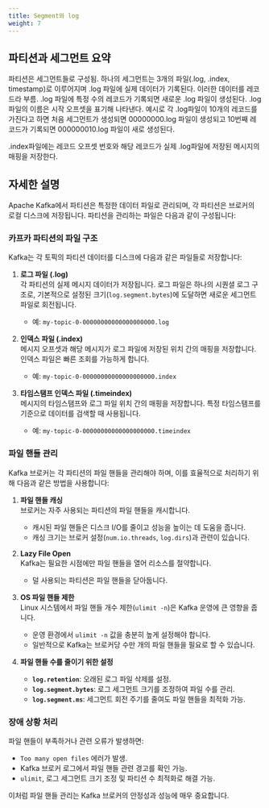 ```yaml
---
title: Segment와 log
weight: 7
---
```

## 파티션과 세그먼트 요약
파티션은 세그먼트들로 구성됨. 하나의 세그먼트는 3개의 파일(.log, .index, timestamp)로 이루어지며 .log 파일에 실제 데이터가 기록된다. 이러한 데이터를 레코드라 부름. .log 파일에 특정 수의 레코드가 기록되면 새로운 .log 파일이 생성된다. .log 파일의 이름은 시작 오프셋을 표기해 나타낸다. 예시로 각 .log파일이 10개의 레코드를 가진다고 하면 처음 세그먼트가 생성되면 00000000.log 파일이 생성되고 10번째 레코드가 기록되면 000000010.log 파일이 새로 생성된다.

.index파일에는 레코드 오프셋 번호와 해당 레코드가 실제 .log파일에 저장된 메시지의 매핑을 저장한다.

## 자세한 설명
Apache Kafka에서 파티션은 특정한 데이터 파일로 관리되며, 각 파티션은 브로커의 로컬 디스크에 저장됩니다. 파티션을 관리하는 파일은 다음과 같이 구성됩니다:
### **카프카 파티션의 파일 구조**
Kafka는 각 토픽의 파티션 데이터를 디스크에 다음과 같은 파일들로 저장합니다:

1. **로그 파일 (.log)**  
   각 파티션의 실제 메시지 데이터가 저장됩니다. 로그 파일은 하나의 시퀀셜 로그 구조로, 기본적으로 설정된 크기(`log.segment.bytes`)에 도달하면 새로운 세그먼트 파일로 회전됩니다.

   - 예: `my-topic-0-00000000000000000000.log`

2. **인덱스 파일 (.index)**  
   메시지 오프셋과 해당 메시지가 로그 파일에 저장된 위치 간의 매핑을 저장합니다. 인덱스 파일은 빠른 조회를 가능하게 합니다.

   - 예: `my-topic-0-00000000000000000000.index`

3. **타임스탬프 인덱스 파일 (.timeindex)**  
   메시지의 타임스탬프와 로그 파일 위치 간의 매핑을 저장합니다. 특정 타임스탬프를 기준으로 데이터를 검색할 때 사용됩니다.

   - 예: `my-topic-0-00000000000000000000.timeindex`

### **파일 핸들 관리**
Kafka 브로커는 각 파티션의 파일 핸들을 관리해야 하며, 이를 효율적으로 처리하기 위해 다음과 같은 방법을 사용합니다:

1. **파일 핸들 캐싱**  
   브로커는 자주 사용되는 파티션의 파일 핸들을 캐시합니다.  
   - 캐시된 파일 핸들은 디스크 I/O를 줄이고 성능을 높이는 데 도움을 줍니다.  
   - 캐싱 크기는 브로커 설정(`num.io.threads`, `log.dirs`)과 관련이 있습니다.

2. **Lazy File Open**  
   Kafka는 필요한 시점에만 파일 핸들을 열어 리소스를 절약합니다.  
   - 덜 사용되는 파티션은 파일 핸들을 닫아둡니다.

3. **OS 파일 핸들 제한**  
   Linux 시스템에서 파일 핸들 개수 제한(`ulimit -n`)은 Kafka 운영에 큰 영향을 줍니다.  
   - 운영 환경에서 `ulimit -n` 값을 충분히 높게 설정해야 합니다.  
   - 일반적으로 Kafka는 브로커당 수만 개의 파일 핸들을 필요로 할 수 있습니다.

4. **파일 핸들 수를 줄이기 위한 설정**  
   - **`log.retention`**: 오래된 로그 파일 삭제를 설정.  
   - **`log.segment.bytes`**: 로그 세그먼트 크기를 조정하여 파일 수를 관리.  
   - **`log.segment.ms`**: 세그먼트 회전 주기를 줄여도 파일 핸들을 최적화 가능.

### **장애 상황 처리**
파일 핸들이 부족하거나 관련 오류가 발생하면:
- `Too many open files` 에러가 발생.  
- Kafka 브로커 로그에서 파일 핸들 관련 경고를 확인 가능.  
- `ulimit`, 로그 세그먼트 크기 조정 및 파티션 수 최적화로 해결 가능.  

이처럼 파일 핸들 관리는 Kafka 브로커의 안정성과 성능에 매우 중요합니다.